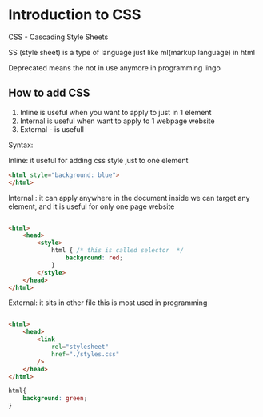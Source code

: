 # Introduction to CSS

CSS - Cascading Style Sheets

SS (style sheet) is a type of language just like ml(markup language) in html

Deprecated means the not in use anymore in programming lingo

## How to add CSS

1. Inline is useful when you want to apply to just in 1 element
2. Internal is useful when want to apply to 1 webpage website
3. External - is usefull 

Syntax:

Inline: it useful for adding css style just to one element
```html
<html style="background: blue">
</html>

```

Internal : it can apply anywhere in the document inside we can target any element, and it is useful for only one page website
```html

<html>
    <head>
        <style>
            html { /* this is called selector  */  
                background: red;
            }
        </style>
    </head>
</html>

```

External: it sits in other file
this is most used in programming
```html

<html>
    <head>
        <link    
            rel="stylesheet"
            href="./styles.css"
        />
    </head>
</html>

```

```css
html{
    background: green;
}
```

